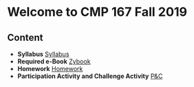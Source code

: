 # Welcome to CMP 167 Fall 2019


## Content
- **Syllabus**
[Syllabus](https://github.com/synac1/CMP1672019FallMW/blob/master/CMP167_Core_SyllabusWed.pdf)
- **Required e-Book**
[Zybook](https://learn.zybooks.com/zybook/CUNYCMP167Fall2019)
- **Homework**
[Homework](https://drive.google.com/drive/folders/1XdQ8CHmKnOPlA-PvB0oqqHqLe2wmPw0V?usp=sharing)
- **Participation Activity and Challenge Activity**
[P&C](https://drive.google.com/drive/folders/1Dr0IiesvtYE0ljlPEaNy94IiTWtokk6K?usp=sharing)
